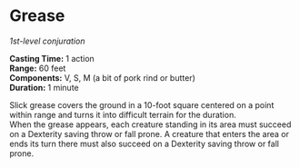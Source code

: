 # Grease 
_1st-level conjuration_ 

**Casting Time:** 1 action    
**Range:** 60 feet    
**Components:** V, S, M (a bit of pork rind or butter)    
**Duration:** 1 minute 

Slick grease covers the ground in a 10-foot square centered on a point within range and turns it into difficult terrain for the duration.    
When the grease appears, each creature standing in its area must succeed on a Dexterity saving throw or fall prone. A creature that enters the area or ends its turn there must also succeed on a Dexterity saving throw or fall prone. 
